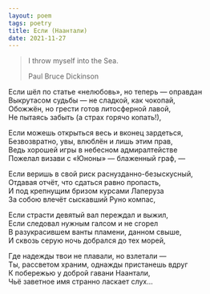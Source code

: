 ```yaml
---
layout: poem
tags: poetry
title: Если (Наантали)
date: 2021-11-27
---
```


> I throw myself into the Sea.
>
> <footer>Paul Bruce Dickinson</footer>

Если шёл по статье «нелюбовь», но теперь — оправдан<br>
Выкрутасом судьбы — не сладкой, как чокопай,<br>
Обожжён, но грести готов литосферной лавой,<br>
Не пытаясь забыть (а страх горячо копать!),<br>

Если можешь открыться весь и вконец зардеться,<br>
Безвозвратно, увы, влюблён и лишь этим прав,<br>
Ведь хорошей игры в небесном адмиралтействе<br>
Пожелал визави с «Юноны» — блаженный граф,&nbsp;—<br>

Если веришь в свой риск раснузданно-безыскусный,<br>
Отдавая отчёт, что сдаться равно пропасть,<br>
И под крепнущим бризом курсами Лаперуза<br>
За собою влечёт сыскавший Руно компас,<br>

Если страсти девятый вал переждал и выжил,<br>
Если следовал нужным галсом и не сгорел<br>
В разукрасившем ванты пламени, данном свыше,<br>
И сквозь серую ночь добрался до тех морей,<br>

Где надежды твои не плавали, но взлетали —<br>
Ты, рассветом храним, однажды пристанешь вдруг<br>
К побережью у доброй гавани Наантали,<br>
Чьё заветное имя странно ласкает слух...
